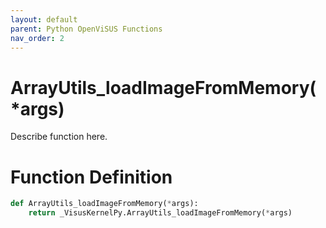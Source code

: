 ```yaml
---
layout: default
parent: Python OpenViSUS Functions
nav_order: 2
---
```


# ArrayUtils_loadImageFromMemory(*args)

Describe function here.

# Function Definition

```python
def ArrayUtils_loadImageFromMemory(*args):
    return _VisusKernelPy.ArrayUtils_loadImageFromMemory(*args)
```